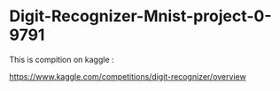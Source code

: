 # Digit-Recognizer-Mnist-project-0-9791

This is compition on kaggle :

https://www.kaggle.com/competitions/digit-recognizer/overview
